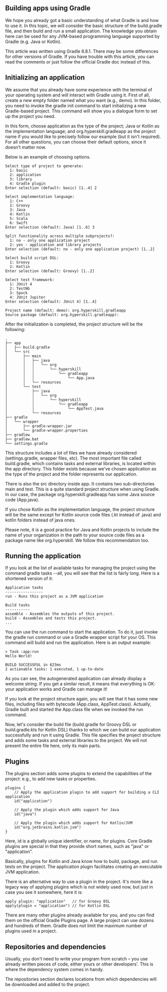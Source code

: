 ## Building apps using Gradle 
 We hope you already got a basic understanding of what Gradle is and how to use it. In this topic, we will consider the basic structure of the build.gradle file, and then build and run a small application. The knowledge you obtain here can be used for any JVM-based programming language supported by Gradle (e.g. Java or Kotlin).

This article was written using Gradle 6.8.1. There may be some differences for other versions of Gradle. If you have trouble with this article, you can read the comments or just follow the official Gradle doc instead of this.

## Initializing an application
We assume that you already have some experience with the terminal of your operating system and will interact with Gradle using it. First of all, create a new empty folder named what you want (e.g., demo). In this folder, you need to invoke the gradle init command to start initializing a new Gradle-based project. This command will show you a dialogue form to set up the project you need.

In this form, choose application as the type of the project; Java or Kotlin as the implementation language; and org.hyperskill.gradleapp as the project name if you would like to precisely follow our example (but it isn't required). For all other questions, you can choose their default options, since it doesn't matter now.

Below is an example of choosing options.

```
Select type of project to generate:
  1: basic
  2: application
  3: library
  4: Gradle plugin
Enter selection (default: basic) [1..4] 2

Select implementation language:
  1: C++
  2: Groovy
  3: Java
  4: Kotlin
  5: Scala
  6: Swift
Enter selection (default: Java) [1..6] 3

Split functionality across multiple subprojects?:
  1: no - only one application project
  2: yes - application and library projects
Enter selection (default: no - only one application project) [1..2] 

Select build script DSL:
  1: Groovy
  2: Kotlin
Enter selection (default: Groovy) [1..2] 

Select test framework:
  1: JUnit 4
  2: TestNG
  3: Spock
  4: JUnit Jupiter
Enter selection (default: JUnit 4) [1..4]  

Project name (default: demo): org.hyperskill.gradleapp
Source package (default: org.hyperskill.gradleapp): 
```
After the initialization is completed, the project structure will be the following:

```
.
├── app
│   ├── build.gradle
│   └── src
│       ├── main
│       │   ├── java
│       │   │   └── org
│       │   │       └── hyperskill
│       │   │           └── gradleapp
│       │   │               └── App.java
│       │   └── resources
│       └── test
│           ├── java
│           │   └── org
│           │       └── hyperskill
│           │           └── gradleapp
│           │               └── AppTest.java
│           └── resources
├── gradle
│   └── wrapper
│       ├── gradle-wrapper.jar
│       └── gradle-wrapper.properties
├── gradlew
├── gradlew.bat
└── settings.gradle
```

This structure includes a lot of files we have already considered (settings.gradle, wrapper files, etc). The most important file called build.gradle, which contains tasks and external libraries, is located within the app directory. This folder exists because we've chosen application as the type of the project and the folder represents our application.

There is also the src directory inside app. It contains two sub-directories main and test. This is a quite standard project structure when using Gradle. In our case, the package org.hyperskill.gradleapp has some Java source code (App.java).

If you chose Kotlin as the implementation language, the project structure will be the same except for Kotlin source code files (.kt instead of .java) and kotlin folders instead of java ones.

Please note, it is a good practice for Java and Kotlin projects to include the name of your organization in the path to your source code files as a package name like org.hyperskill. We follow this recommendation too.

## Running the application
If you look at the list of available tasks for managing the project using the command gradle tasks --all, you will see that the list is fairly long. Here is a shortened version of it:

```
Application tasks
-----------------
run - Runs this project as a JVM application

Build tasks
-----------
assemble - Assembles the outputs of this project.
build - Assembles and tests this project.
...
```
You can use the run command to start the application. To do it, just invoke the gradle run command or use a Gradle wrapper script for your OS. This command will build and run the application. Here is an output example:

```
> Task :app:run
Hello World!

BUILD SUCCESSFUL in 623ms
2 actionable tasks: 1 executed, 1 up-to-date
```

As you can see, the autogenerated application can already display a welcome string. If you get a similar result, it means that everything is OK: your application works and Gradle can manage it!

If you look at the project structure again, you will see that it has some new files, including files with bytecode (App.class, AppTest.class). Actually, Gradle built and started the App.class file when we invoked the run command.

Now, let's consider the build file (build.gradle for Groovy DSL or build.gradle.kts for Kotlin DSL) thanks to which we can build our application successfully and run it using Gradle. This file specifies the project structure and adds some tasks and external libraries to the project. We will not present the entire file here, only its main parts.

## Plugins

The plugins section adds some plugins to extend the capabilities of the project: e.g., to add new tasks or properties.

```
plugins {
    // Apply the application plugin to add support for building a CLI application
    id("application")

    // Apply the plugin which adds support for Java
    id("java")

    // Apply the plugin which adds support for Kotlin/JVM
    id("org.jetbrains.kotlin.jvm")
}
```

Here, id is a globally unique identifier, or name, for plugins. Core Gradle plugins are special in that they provide short names, such as "java" or "application".

Basically, plugins for Kotlin and Java know how to build, package, and run tests on the project. The application plugin facilitates creating an executable JVM application.

There is an alternative way to use a plugin in the project. It's more like a legacy way of applying plugins which is not widely used now, but just in case you see it somewhere, here it is:

```
apply plugin: "application"   // for Groovy DSL
apply(plugin = "application") // for Kotlin DSL
```

There are many other plugins already available for you, and you can find them on the official Gradle Plugins page. A large project can use dozens and hundreds of them. Gradle does not limit the maximum number of plugins used in a project.

## Repositories and dependencies
Usually, you don't need to write your program from scratch – you use already written pieces of code, either yours or other developers'. This is where the dependency system comes in handy.

The repositories section declares locations from which dependencies will be downloaded and added to the project.
```

```
